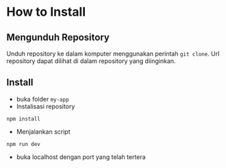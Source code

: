 # How to Install

## Mengunduh Repository

Unduh repository ke dalam komputer menggunakan perintah `git clone`. Url
repository dapat dilihat di dalam repository yang diinginkan.

## Install
- buka folder `my-app`
- Instalisasi repository
```
npm install
```

- Menjalankan script
```
npm run dev
```

- buka localhost dengan port yang telah tertera

